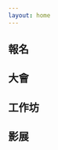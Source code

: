 ```yaml
---
layout: home
---
```

<a name="booking"></a>

## 報名

<a name="conference"></a>

## 大會

<a name="workshop"></a>

## 工作坊

<a name="film-festival"></a>

## 影展
